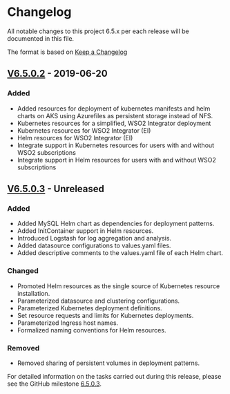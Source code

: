 # Changelog
All notable changes to this project 6.5.x per each release will be documented in this file.

The format is based on [Keep a Changelog](https://keepachangelog.com/en/1.0.0/)

## [V6.5.0.2] - 2019-06-20

### Added
- Added resources for deployment of kubernetes manifests and helm charts on AKS using Azurefiles as persistent storage instead of NFS.
- Kubernetes resources for a simplified, WSO2 Integrator deployment
- Kubernetes resources for WSO2 Integrator (EI) 
- Helm resources for WSO2 Integrator (EI)
- Integrate support in Kubernetes resources for users with and without WSO2 subscriptions
- Integrate support in Helm resources for users with and without WSO2 subscriptions

[v6.5.0.2]: https://github.com/wso2/kubernetes-ei/compare/v6.5.0.1...v6.5.0.2

## [V6.5.0.3] - Unreleased

### Added
- Added MySQL Helm chart as dependencies for deployment patterns.
- Added InitContainer support in Helm resources.
- Introduced Logstash for log aggregation and analysis.
- Added datasource configurations to values.yaml files.
- Added descriptive comments to the values.yaml file of each Helm chart.

### Changed
- Promoted Helm resources as the single source of Kubernetes resource installation.
- Parameterized datasource and clustering configurations.
- Parameterized Kubernetes deployment definitions.
- Set resource requests and limits for Kubernetes deployments.
- Parameterized Ingress host names.
- Formalized naming conventions for Helm resources.

### Removed
- Removed sharing of persistent volumes in deployment patterns.

[v6.5.0.3]: https://github.com/wso2/kubernetes-ei/compare/v6.5.0.2...v6.5.0.3

For detailed information on the tasks carried out during this release, please see the GitHub milestone [6.5.0.3](https://github.com/wso2/kubernetes-ei/milestone/5).
